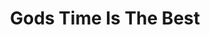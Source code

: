 ---
title: "Gods Time Is The Best"
url: /accra/gods-time-is-the-best-reverend-dogbe-street/
shop: tailor
---